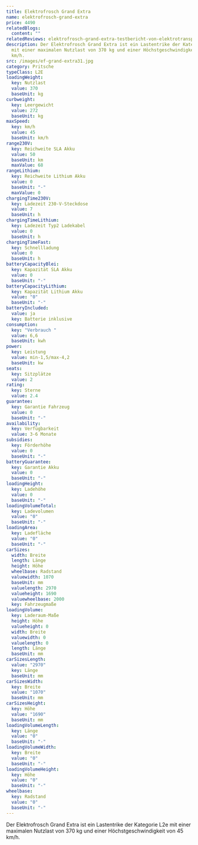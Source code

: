 ```yaml
---
title: Elektrofrosch Grand Extra
name: elektrofrosch-grand-extra
price: 4490
relatedBlogs:
  content: ""
relatedReviews: elektrofrosch-grand-extra-testbericht-von-elektrotransporter-vergleich
description: Der Elektrofrosch Grand Extra ist ein Lastentrike der Kategorie L2e
  mit einer maximalen Nutzlast von 370 kg und einer Höchstgeschwindigkeit von 45
  km/h.
src: /images/ef-grand-extra31.jpg
category: Pritsche
typeClass: L2E
loadingWeight:
  key: Nutzlast
  value: 370
  baseUnit: kg
curbweight:
  key: Leergewicht
  value: 272
  baseUnit: kg
maxSpeed:
  key: km/h
  value: 45
  baseUnit: km/h
range230V:
  key: Reichweite SLA Akku
  value: 50
  baseUnit: km
  maxValue: 68
rangeLithium:
  key: Reichweite Lithium Akku
  value: 0
  baseUnit: "-"
  maxValue: 0
chargingTime230V:
  key: Ladezeit 230-V-Steckdose
  value: 7
  baseUnit: h
chargingTimeLithium:
  key: Ladezeit Typ2 Ladekabel
  value: 0
  baseUnit: h
chargingTimeFast:
  key: Schnellladung
  value: 0
  baseUnit: h
batteryCapacityBlei:
  key: Kapazität SLA Akku
  value: 0
  baseUnit: "-"
batteryCapacityLithium:
  key: Kapazität Lithium Akku
  value: "0"
  baseUnit: "-"
batteryIncluded:
  value: ja
  key: Batterie inklusive
consumption:
  key: "Verbrauch "
  value: 6,6
  baseUnit: kwh
power:
  key: Leistung
  value: min-1,5/max-4,2
  baseUnit: kw
seats:
  key: Sitzplätze
  value: 2
rating:
  key: Sterne
  value: 2.4
guarantee:
  key: Garantie Fahrzeug
  value: 0
  baseUnit: "-"
availability:
  key: Verfügbarkeit
  value: 3-6 Monate
subsidies:
  key: Förderhöhe
  value: 0
  baseUnit: "-"
batteryGuarantee:
  key: Garantie Akku
  value: 0
  baseUnit: "-"
loadingHeight:
  key: Ladehöhe
  value: 0
  baseUnit: "-"
loadingVolumeTotal:
  key: Ladevolumen
  value: "0"
  baseUnit: "-"
loadingArea:
  key: Ladefläche
  value: "0"
  baseUnit: "-"
carSizes:
  width: Breite
  length: Länge
  height: Höhe
  wheelbase: Radstand
  valuewidth: 1070
  baseUnit: mm
  valuelength: 2970
  valueheight: 1690
  valuewheelbase: 2000
  key: Fahrzeugmaße
loadingVolume:
  key: Laderaum-Maße
  height: Höhe
  valueheight: 0
  width: Breite
  valuewidth: 0
  valuelength: 0
  length: Länge
  baseUnit: mm
carSizesLength:
  value: "2970"
  key: Länge
  baseUnit: mm
carSizesWidth:
  key: Breite
  value: "1070"
  baseUnit: mm
carSizesHeight:
  key: Höhe
  value: "1690"
  baseUnit: mm
loadingVolumeLength:
  key: Länge
  value: "0"
  baseUnit: "-"
loadingVolumeWidth:
  key: Breite
  value: "0"
  baseUnit: "-"
loadingVolumeHeight:
  key: Höhe
  value: "0"
  baseUnit: "-"
wheelbase:
  key: Radstand
  value: "0"
  baseUnit: "-"
---
```

Der Elektrofrosch Grand Extra ist ein Lastentrike der Kategorie L2e mit einer maximalen Nutzlast von 370 kg und einer Höchstgeschwindigkeit von 45 km/h.
